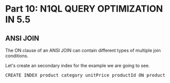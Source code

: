 # Part 10: N1QL QUERY OPTIMIZATION IN 5.5
  
## ANSI JOIN

The ON clause of an ANSI JOIN can contain different types of multiple join conditions.

Let's create an secondary index for the example we are going to see.

<pre id="example">
CREATE INDEX product_category_unitPrice_productId ON product(DISTINCT categories, unitPrice, productid);
</pre>


